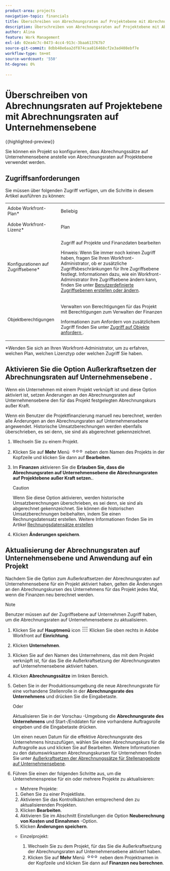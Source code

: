 ```yaml
---
product-area: projects
navigation-topic: financials
title: Überschreiben von Abrechnungsraten auf Projektebene mit Abrechnungsraten auf Unternehmensebene
description: Überschreiben von Abrechnungsraten auf Projektebene mit Abrechnungsraten auf Unternehmensebene
author: Alina
feature: Work Management
exl-id: 02ea4c7c-0473-4cc4-913c-3baa613767b7
source-git-commit: 8dbb48e6aa2df874caa816468cf2e3ad408ebf7e
workflow-type: tm+mt
source-wordcount: '550'
ht-degree: 0%

---
```


# Überschreiben von Abrechnungsraten auf Projektebene mit Abrechnungsraten auf Unternehmensebene

{{highlighted-preview}}

<!--
<p data-mc-conditions="QuicksilverOrClassic.Draft mode">(NOTE: THIS IS LINKED TO THE UI IN THE EDIT PROJECT MODAL)</p>
-->

Sie können ein Projekt so konfigurieren, dass Abrechnungssätze auf Unternehmensebene anstelle von Abrechnungsraten auf Projektebene verwendet werden.

## Zugriffsanforderungen

Sie müssen über folgenden Zugriff verfügen, um die Schritte in diesem Artikel ausführen zu können:

<table style="table-layout:auto"> 
 <col> 
 <col> 
 <tbody> 
  <tr> 
   <td role="rowheader">Adobe Workfront-Plan*</td> 
   <td> <p>Beliebig</p> </td> 
  </tr> 
  <tr> 
   <td role="rowheader">Adobe Workfront-Lizenz*</td> 
   <td> <p>Plan </p> </td> 
  </tr> 
  <tr> 
   <td role="rowheader">Konfigurationen auf Zugriffsebene*</td> 
   <td> <p>Zugriff auf Projekte und Finanzdaten bearbeiten</p> <p>Hinweis: Wenn Sie immer noch keinen Zugriff haben, fragen Sie Ihren Workfront-Administrator, ob er zusätzliche Zugriffsbeschränkungen für Ihre Zugriffsebene festlegt. Informationen dazu, wie ein Workfront-Administrator Ihre Zugriffsebene ändern kann, finden Sie unter <a href="../../../administration-and-setup/add-users/configure-and-grant-access/create-modify-access-levels.md" class="MCXref xref">Benutzerdefinierte Zugriffsebenen erstellen oder ändern</a>.</p> </td> 
  </tr> 
  <tr> 
   <td role="rowheader">Objektberechtigungen</td> 
   <td> <p>Verwalten von Berechtigungen für das Projekt mit Berechtigungen zum Verwalten der Finanzen</p> <p>Informationen zum Anfordern von zusätzlichem Zugriff finden Sie unter <a href="../../../workfront-basics/grant-and-request-access-to-objects/request-access.md" class="MCXref xref">Zugriff auf Objekte anfordern </a>.</p> </td> 
  </tr> 
 </tbody> 
</table>

&#42;Wenden Sie sich an Ihren Workfront-Administrator, um zu erfahren, welchen Plan, welchen Lizenztyp oder welchen Zugriff Sie haben.

## Aktivieren Sie die Option Außerkraftsetzen der Abrechnungsraten auf Unternehmensebene .

Wenn ein Unternehmen mit einem Projekt verknüpft ist und diese Option aktiviert ist, setzen Änderungen an den Abrechnungsraten auf Unternehmensebene den für das Projekt festgelegten Abrechnungskurs außer Kraft.

Wenn ein Benutzer die Projektfinanzierung manuell neu berechnet, werden alle Änderungen an den Abrechnungsraten auf Unternehmensebene angewendet. Historische Umsatzberechnungen werden ebenfalls überschrieben, es sei denn, sie sind als abgerechnet gekennzeichnet.

1. Wechseln Sie zu einem Projekt.
1. Klicken Sie auf **Mehr** Menü ![](assets/qs-more-icon-on-an-object.png) neben dem Namen des Projekts in der Kopfzeile und klicken Sie dann auf **Bearbeiten**.
1. Im **Finanzen** aktivieren Sie die **Erlauben Sie, dass die Abrechnungsraten auf Unternehmensebene die Abrechnungsraten auf Projektebene außer Kraft setzen.**.

   >[!CAUTION]
   >
   >Wenn Sie diese Option aktivieren, werden historische Umsatzberechnungen überschrieben, es sei denn, sie sind als abgerechnet gekennzeichnet. Sie können die historischen Umsatzberechnungen beibehalten, indem Sie einen Rechnungsdatensatz erstellen. Weitere Informationen finden Sie im Artikel [Rechnungsdatensätze erstellen](../../../manage-work/projects/project-finances/create-billing-records.md)

1. Klicken **Änderungen speichern**.

## Aktualisierung der Abrechnungsraten auf Unternehmensebene und Anwendung auf ein Projekt

Nachdem Sie die Option zum Außerkraftsetzen der Abrechnungsraten auf Unternehmensebene für ein Projekt aktiviert haben, gelten die Änderungen an den Abrechnungskursen des Unternehmens für das Projekt jedes Mal, wenn die Finanzen neu berechnet werden.

>[!NOTE]
>
>Benutzer müssen auf der Zugriffsebene auf Unternehmen Zugriff haben, um die Abrechnungsraten auf Unternehmensebene zu aktualisieren.

1. Klicken Sie auf **Hauptmenü** icon ![](assets/main-menu-icon.png) Klicken Sie oben rechts in Adobe Workfront auf **Einrichtung**.
1. Klicken **Unternehmen**.
1. Klicken Sie auf den Namen des Unternehmens, das mit dem Projekt verknüpft ist, für das Sie die Außerkraftsetzung der Abrechnungsraten auf Unternehmensebene aktiviert haben.
1. Klicken **Abrechnungssätze** im linken Bereich.
1. Geben Sie in der Produktionsumgebung die neue Abrechnungsrate für eine vorhandene Stellenrolle in der **Abrechnungsrate des Unternehmens** und drücken Sie die Eingabetaste.

   Oder

   <div class="preview">

   Aktualisieren Sie in der Vorschau -Umgebung die **Abrechnungsrate des Unternehmens** und Start-/Enddaten für eine vorhandene Auftragsrolle eingeben und die Eingabetaste drücken.

   Um einen neuen Datum für die effektive Abrechnungsrate des Unternehmens hinzuzufügen, wählen Sie einen Abrechnungskurs für die Auftragrolle aus und klicken Sie auf Bearbeiten. Weitere Informationen zu den datumswirksamen Abrechnungskursen für Unternehmen finden Sie unter [Außerkraftsetzen der Abrechnungssätze für Stellenangebote auf Unternehmensebene](/help/quicksilver/administration-and-setup/set-up-workfront/organizational-setup/override-job-role-billing-rates-company-level.md).

   </div>

1. Führen Sie einen der folgenden Schritte aus, um die Unternehmenspreise für ein oder mehrere Projekte zu aktualisieren:

   * Mehrere Projekte:

   1. Gehen Sie zu einer Projektliste.
   1. Aktivieren Sie das Kontrollkästchen entsprechend den zu aktualisierenden Projekten.
   1. Klicken **Bearbeiten**.
   1. Aktivieren Sie im Abschnitt Einstellungen die Option **Neuberechnung von Kosten und Einnahmen** -Option.
   1. Klicken **Änderungen speichern**.

   * Einzelprojekt:

      1. Wechseln Sie zu dem Projekt, für das Sie die Außerkraftsetzung der Abrechnungsraten auf Unternehmensebene aktiviert haben.
      1. Klicken Sie auf **Mehr** Menü ![](assets/qs-more-icon-on-an-object.png) neben dem Projektnamen in der Kopfzeile und klicken Sie dann auf **Finanzen neu berechnen**.
